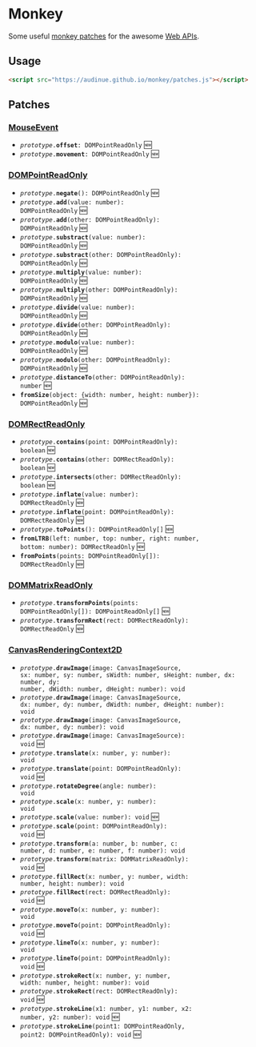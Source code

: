 # Monkey

Some useful [monkey patches](https://en.wikipedia.org/wiki/Monkey_patch) for the awesome [Web APIs](https://developer.mozilla.org/en-US/docs/Web/API).

## Usage

```html
<script src="https://audinue.github.io/monkey/patches.js"></script>
```

## Patches

### [MouseEvent](https://developer.mozilla.org/en-US/docs/Web/API/MouseEvent)

- <code><i>prototype</i>.<b>offset</b>: DOMPointReadOnly</code> :new:
- <code><i>prototype</i>.<b>movement</b>: DOMPointReadOnly</code> :new:

### [DOMPointReadOnly](https://developer.mozilla.org/en-US/docs/Web/API/DOMPointReadOnly)

- <code><i>prototype</i>.<b>negate</b>(): DOMPointReadOnly</code> :new:
- <code><i>prototype</i>.<b>add</b>(value: number): DOMPointReadOnly</code> :new:
- <code><i>prototype</i>.<b>add</b>(other: DOMPointReadOnly): DOMPointReadOnly</code> :new:
- <code><i>prototype</i>.<b>substract</b>(value: number): DOMPointReadOnly</code> :new:
- <code><i>prototype</i>.<b>substract</b>(other: DOMPointReadOnly): DOMPointReadOnly</code> :new:
- <code><i>prototype</i>.<b>multiply</b>(value: number): DOMPointReadOnly</code> :new:
- <code><i>prototype</i>.<b>multiply</b>(other: DOMPointReadOnly): DOMPointReadOnly</code> :new:
- <code><i>prototype</i>.<b>divide</b>(value: number): DOMPointReadOnly</code> :new:
- <code><i>prototype</i>.<b>divide</b>(other: DOMPointReadOnly): DOMPointReadOnly</code> :new:
- <code><i>prototype</i>.<b>modulo</b>(value: number): DOMPointReadOnly</code> :new:
- <code><i>prototype</i>.<b>modulo</b>(other: DOMPointReadOnly): DOMPointReadOnly</code> :new:
- <code><i>prototype</i>.<b>distanceTo</b>(other: DOMPointReadOnly): number</code> :new:
- <code><b>fromSize</b>(object: {width: number, height: number}): DOMPointReadOnly</code> :new:

### [DOMRectReadOnly](https://developer.mozilla.org/en-US/docs/Web/API/DOMRectReadOnly)
- <code><i>prototype</i>.<b>contains</b>(point: DOMPointReadOnly): boolean</code> :new:
- <code><i>prototype</i>.<b>contains</b>(other: DOMRectReadOnly): boolean</code> :new:
- <code><i>prototype</i>.<b>intersects</b>(other: DOMRectReadOnly): boolean</code> :new:
- <code><i>prototype</i>.<b>inflate</b>(value: number): DOMRectReadOnly</code> :new:
- <code><i>prototype</i>.<b>inflate</b>(point: DOMPointReadOnly): DOMRectReadOnly</code> :new:
- <code><i>prototype</i>.<b>toPoints</b>(): DOMPointReadOnly[]</code> :new:
- <code><b>fromLTRB</b>(left: number, top: number, right: number, bottom: number): DOMRectReadOnly</code> :new:
- <code><b>fromPoints</b>(points: DOMPointReadOnly[]): DOMRectReadOnly</code> :new:

### [DOMMatrixReadOnly](https://developer.mozilla.org/en-US/docs/Web/API/DOMMatrixReadOnly)
- <code><i>prototype</i>.<b>transformPoints</b>(points: DOMPointReadOnly[]): DOMPointReadOnly[]</code> :new:
- <code><i>prototype</i>.<b>transformRect</b>(rect: DOMRectReadOnly): DOMRectReadOnly</code> :new:

### [CanvasRenderingContext2D](https://developer.mozilla.org/en-US/docs/Web/API/CanvasRenderingContext2D)
- <code><i>prototype</i>.<b>drawImage</b>(image: CanvasImageSource, sx: number, sy: number, sWidth: number, sHeight: number, dx: number, dy: number, dWidth: number, dHeight: number): void</code>
- <code><i>prototype</i>.<b>drawImage</b>(image: CanvasImageSource, dx: number, dy: number, dWidth: number, dHeight: number): void</code>
- <code><i>prototype</i>.<b>drawImage</b>(image: CanvasImageSource, dx: number, dy: number): void</code>
- <code><i>prototype</i>.<b>drawImage</b>(image: CanvasImageSource): void</code> :new:
- <code><i>prototype</i>.<b>translate</b>(x: number, y: number): void</code>
- <code><i>prototype</i>.<b>translate</b>(point: DOMPointReadOnly): void</code> :new:
- <code><i>prototype</i>.<b>rotateDegree</b>(angle: number): void</code>
- <code><i>prototype</i>.<b>scale</b>(x: number, y: number): void</code>
- <code><i>prototype</i>.<b>scale</b>(value: number): void</code> :new:
- <code><i>prototype</i>.<b>scale</b>(point: DOMPointReadOnly): void</code> :new:
- <code><i>prototype</i>.<b>transform</b>(a: number, b: number, c: number, d: number, e: number, f: number): void</code>
- <code><i>prototype</i>.<b>transform</b>(matrix: DOMMatrixReadOnly): void</code> :new:
- <code><i>prototype</i>.<b>fillRect</b>(x: number, y: number, width: number, height: number): void</code>
- <code><i>prototype</i>.<b>fillRect</b>(rect: DOMRectReadOnly): void</code> :new:
- <code><i>prototype</i>.<b>moveTo</b>(x: number, y: number): void</code>
- <code><i>prototype</i>.<b>moveTo</b>(point: DOMPointReadOnly): void</code> :new:
- <code><i>prototype</i>.<b>lineTo</b>(x: number, y: number): void</code>
- <code><i>prototype</i>.<b>lineTo</b>(point: DOMPointReadOnly): void</code> :new:
- <code><i>prototype</i>.<b>strokeRect</b>(x: number, y: number, width: number, height: number): void</code>
- <code><i>prototype</i>.<b>strokeRect</b>(rect: DOMRectReadOnly): void</code> :new:
- <code><i>prototype</i>.<b>strokeLine</b>(x1: number, y1: number, x2: number, y2: number): void</code> :new:
- <code><i>prototype</i>.<b>strokeLine</b>(point1: DOMPointReadOnly, point2: DOMPointReadOnly): void</code> :new:
